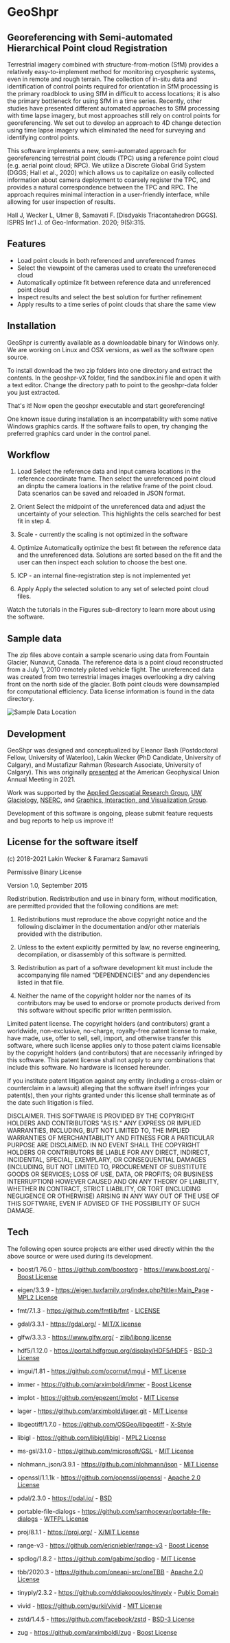 # GeoShpr
## Georeferencing with Semi-automated Hierarchical Point cloud Registration

Terrestrial imagery combined with structure-from-motion (SfM) provides a relatively easy-to-implement method for monitoring cryospheric systems, even in remote and rough terrain. The collection of in-situ data and identification of control points required for orientation in SfM processing is the primary roadblock to using SfM in difficult to access locations; it is also the primary bottleneck for using SfM in a time series. Recently, other studies have presented different automated approaches to SfM processing with time lapse imagery, but most approaches still rely on control points for georeferencing. We set out to develop an approach to 4D change detection using time lapse imagery which eliminated the need for surveying and identifying control points.

This software implements a new, semi-automated approach for georeferencing terrestrial point clouds (TPC) using a reference point cloud (e.g. aerial point cloud; RPC). We utilize a Discrete Global Grid System (DGGS; Hall et al., 2020) which allows us to capitalize on easily collected information about camera deployment to coarsely register the TPC, and provides a natural correspondence between the TPC and RPC. The approach requires minimal interaction in a user-friendly interface, while allowing for user inspection of results.

Hall J, Wecker L, Ulmer B, Samavati F. [Disdyakis Triacontahedron DGGS]. ISPRS Int’l J. of Geo-Information. 2020; 9(5):315.

## Features

- Load point clouds in both referenced and unreferenced frames
- Select the viewpoint of the cameras used to create the unrefereneced cloud
- Automatically optimize fit between reference data and unreferenced point cloud
- Inspect results and select the best solution for further refinement
- Apply results to a time series of point clouds that share the same view

## Installation

GeoShpr is currently available as a downloadable binary for Windows only. We are working on Linux and OSX versions, as well as the software open source.

To install download the two zip folders into one directory and extract the contents. In the geoshpr-vX folder, find the sandbox.ini file and open it with a text editor. Change the directory path to point to the geoshpr-data folder you just extracted.

That's it! Now open the geoshpr executable and start georeferencing!

One known issue during installation is an incompatability with some native Windows graphics cards. If the software fails to open, try changing the preferred graphics card under in the control panel.

## Workflow

1. Load
Select the reference data and input camera locations in the reference coordinate frame. Then select the unreferenced point cloud an dinptu the camera loations in the relative frame of the point cloud. Data scenarios can be saved and reloaded in JSON format.

2. Orient
Select the midpoint of the unreferenced data and adjust the uncertainty of your selection. This highlights the cells searched for best fit in step 4.

3. Scale - currently the scaling is not optimized in the software

4. Optimize
Automatically optimize the best fit between the reference data and the unreferenced data. Solutions are sorted based on the fit and the user can then inspect each solution to choose the best one.

5. ICP - an internal fine-registration step is not implemented yet

6. Apply
Apply the selected solution to any set of selected point cloud files.

Watch the tutorials in the Figures sub-directory to learn more about using the software.

## Sample data

The zip files above contain a sample scenario using data from Fountain Glacier, Nunavut, Canada. The reference data is a point cloud reconstructed from a July 1, 2010 remotely piloted vehicle flight. The unreferenced data was created from two terrestrial images images overlooking a dry calving front on the north side of the glacier. Both point clouds were downsampled for computational efficiency. Data license information is found in the data directory.

![Sample Data Location](Figures/ftn_loc-01.jpg)

## Development

GeoShpr was designed and conceptualized by Eleanor Bash (Postdoctoral Fellow, University of Waterloo), Lakin Wecker (PhD Candidate, University of Calgary), and Mustafizur Rahman (Research Associate, University of Calgary). This was originally [presented] at the American Geophysical Union Annual Meeting in 2021.

Work was supported by the [Applied Geospatial Research Group], [UW Glaciology], [NSERC], and [Graphics, Interaction, and Visualization Group].

Development of this software is ongoing, please submit feature requests and bug reports to help us improve it!

## License for the software itself
(c) 2018-2021 Lakin Wecker & Faramarz Samavati

Permissive Binary License

Version 1.0, September 2015

Redistribution.  Redistribution and use in binary form, without
modification, are permitted provided that the following conditions are
met:

1) Redistributions must reproduce the above copyright notice and the
   following disclaimer in the documentation and/or other materials
   provided with the distribution.

2) Unless to the extent explicitly permitted by law, no reverse
   engineering, decompilation, or disassembly of this software is
   permitted.

3) Redistribution as part of a software development kit must include the
   accompanying file named "DEPENDENCIES" and any dependencies listed in
   that file.

4) Neither the name of the copyright holder nor the names of its
   contributors may be used to endorse or promote products derived from
   this software without specific prior written permission. 

Limited patent license. The copyright holders (and contributors) grant a
worldwide, non-exclusive, no-charge, royalty-free patent license to
make, have made, use, offer to sell, sell, import, and otherwise
transfer this software, where such license applies only to those patent
claims licensable by the copyright holders (and contributors) that are
necessarily infringed by this software. This patent license shall not
apply to any combinations that include this software.  No hardware is
licensed hereunder.

If you institute patent litigation against any entity (including a
cross-claim or counterclaim in a lawsuit) alleging that the software
itself infringes your patent(s), then your rights granted under this
license shall terminate as of the date such litigation is filed.

DISCLAIMER. THIS SOFTWARE IS PROVIDED BY THE COPYRIGHT HOLDERS AND
CONTRIBUTORS "AS IS." ANY EXPRESS OR IMPLIED WARRANTIES, INCLUDING, BUT
NOT LIMITED TO, THE IMPLIED WARRANTIES OF MERCHANTABILITY AND FITNESS
FOR A PARTICULAR PURPOSE ARE DISCLAIMED. IN NO EVENT SHALL THE COPYRIGHT
HOLDERS OR CONTRIBUTORS BE LIABLE FOR ANY DIRECT, INDIRECT, INCIDENTAL,
SPECIAL, EXEMPLARY, OR CONSEQUENTIAL DAMAGES (INCLUDING, BUT NOT LIMITED
TO, PROCUREMENT OF SUBSTITUTE GOODS OR SERVICES; LOSS OF USE, DATA, OR
PROFITS; OR BUSINESS INTERRUPTION) HOWEVER CAUSED AND ON ANY THEORY OF
LIABILITY, WHETHER IN CONTRACT, STRICT LIABILITY, OR TORT (INCLUDING
NEGLIGENCE OR OTHERWISE) ARISING IN ANY WAY OUT OF THE USE OF THIS
SOFTWARE, EVEN IF ADVISED OF THE POSSIBILITY OF SUCH DAMAGE.

## Tech

The following open source projects are either used directly within the the above source
or were used during its development.

- boost/1.76.0 - https://github.com/boostorg - https://www.boost.org/ - [Boost License](https://www.boost.org/users/license.html)
- eigen/3.3.9 - https://eigen.tuxfamily.org/index.php?title=Main_Page - [MPL2 License](https://eigen.tuxfamily.org/index.php?title=Main_Page#License)
- fmt/7.1.3 - https://github.com/fmtlib/fmt - [LICENSE](https://github.com/fmtlib/fmt/blob/master/LICENSE.rst)
- gdal/3.3.1 - https://gdal.org/ - [MIT/X license](https://gdal.org/license.html)
- glfw/3.3.3 - https://www.glfw.org/ - [zlib/libpng license](https://www.glfw.org/license.html)
- hdf5/1.12.0 - https://portal.hdfgroup.org/display/HDF5/HDF5 - [BSD-3 License](https://portal.hdfgroup.org/display/support/Licenses)
- imgui/1.81 - https://github.com/ocornut/imgui - [MIT License](https://github.com/ocornut/imgui/blob/master/LICENSE.txt)
- immer - https://github.com/arximboldi/immer - [Boost License](https://github.com/arximboldi/immer/blob/master/LICENSE)
- implot - https://github.com/epezent/implot - [MIT License](https://github.com/epezent/implot/blob/master/LICENSE)
- lager - https://github.com/arximboldi/lager.git - [MIT License](https://github.com/arximboldi/lager/blob/master/LICENSE)
- libgeotiff/1.7.0 - https://github.com/OSGeo/libgeotiff - [X-Style](https://github.com/OSGeo/libgeotiff/blob/master/libgeotiff/LICENSE)
- libigl - https://github.com/libigl/libigl - [MPL2 License](https://github.com/libigl/libigl/blob/main/LICENSE.MPL2)
- ms-gsl/3.1.0 - https://github.com/microsoft/GSL - [MIT License](https://github.com/microsoft/GSL/blob/main/LICENSE)
- nlohmann_json/3.9.1 - https://github.com/nlohmann/json - [MIT License](https://github.com/nlohmann/json/blob/develop/LICENSE.MIT)
- openssl/1.1.1k - https://github.com/openssl/openssl - [Apache 2.0 License](https://github.com/openssl/openssl/blob/master/LICENSE.txt)
- pdal/2.3.0 - https://pdal.io/ - [BSD](https://pdal.io/copyright.html)
- portable-file-dialogs - https://github.com/samhocevar/portable-file-dialogs - [WTFPL License](https://github.com/samhocevar/portable-file-dialogs/blob/master/COPYING)
- proj/8.1.1 - https://proj.org/ - [X/MIT License](https://proj.org/about.html#license)
- range-v3 - https://github.com/ericniebler/range-v3 - [Boost License](https://github.com/ericniebler/range-v3/blob/master/LICENSE.txt)
- spdlog/1.8.2 - https://github.com/gabime/spdlog - [MIT License](https://github.com/gabime/spdlog/blob/v1.x/LICENSE)
- tbb/2020.3 - https://github.com/oneapi-src/oneTBB - [Apache 2.0 License](https://github.com/oneapi-src/oneTBB/blob/master/LICENSE.txt)
- tinyply/2.3.2 - https://github.com/ddiakopoulos/tinyply - [Public Domain](https://github.com/ddiakopoulos/tinyply#license)
- vivid - https://github.com/gurki/vivid - [MIT License](https://github.com/gurki/vivid/blob/master/LICENSE.md)
- zstd/1.4.5 - https://github.com/facebook/zstd - [BSD-3 License](https://github.com/facebook/zstd/blob/dev/LICENSE)
- zug - https://github.com/arximboldi/zug - [Boost License](https://github.com/arximboldi/zug/blob/master/LICENSE)

   [Applied Geospatial Research Group]: <https://www.appliedgrg.ca/>
   [UW Glaciology]: <https://uwglaciology.ca/>
   [NSERC]: <https://www.nserc-crsng.gc.ca/index_eng.asp>
   [Graphics, Interaction, and Visualization Group]: <https://giv.cpsc.ucalgary.ca/>
   [Disdyakis Triacontahedron]: <https://www.mdpi.com/2220-9964/9/5/315>
   [presented]: <https://agu.confex.com/agu/fm21/meetingapp.cgi/Paper/952493>
